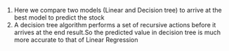 1. Here we compare two models (Linear and Decision tree) to arrive at the best model to predict the stock
2. A decision tree algorithm performs a set of recursive actions before it arrives at the end result.So the predicted value in decision tree is much more accurate to that of Linear Regression
